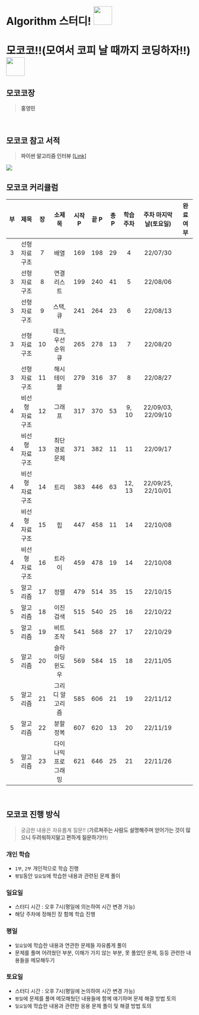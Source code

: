 # Algorithm 스터디! <img src="https://user-images.githubusercontent.com/83000975/180596945-c0c38d28-f87e-4128-bec0-f7f1631e9c01.png" height=50 width=50>
# 모코코!!(모여서 코피 날 때까지 코딩하자!!) <img src="https://user-images.githubusercontent.com/83000975/180596579-3c5ed2c4-a889-4b0c-802b-326478c01f30.gif" height=50 width=50>
## 모코코장
> **홍영민**
<br>

## 모코코 참고 서적
> **파이썬 알고리즘 인터뷰** [[Link]](https://book.interpark.com/product/BookDisplay.do?_method=detail&sc.prdNo=334277531&gclid=Cj0KCQjwm9yJBhDTARIsABKIcGYFUTpriF8AyZ7Ouek0V-6HxorSOiwYsBWYVIG3ylEQUkS1-3WGTF8aAt2HEALw_wcB)
  
![](https://user-images.githubusercontent.com/83000975/180597267-bcb9d021-71c1-4469-a770-c42245d160c3.jpg)
<br>

## 모코코 커리큘럼
| 부 | 제목 | 장 | 소제목 | 시작 P | 끝 P | 총 P | 학습 주차 | 주차 마지막 날(토요일) | 완료 여부 |
| :---: | :---: | :---: | :---: | :---: | :---: | :---: | :---: | :---: | :---: |
| 3 | 선형 자료구조 | 7 | 배열 | 169 | 198 | 29 | 4 | 22/07/30 |  |
| 3 | 선형 자료구조 | 8 | 연결 리스트 | 199 | 240 | 41 | 5 | 22/08/06 |  |
| 3 | 선형 자료구조 | 9 | 스택, 큐 | 241 | 264 | 23 | 6 | 22/08/13 |  |
| 3 | 선형 자료구조 | 10 | 데크, 우선순위 큐 | 265 | 278 | 13 | 7 | 22/08/20 |  |
| 3 | 선형 자료구조 | 11 | 해시 테이블 | 279 | 316 | 37 | 8 | 22/08/27 |  |
| 4 | 비선형 자료구조 | 12 | 그래프 | 317 | 370 | 53 | 9, 10 | 22/09/03, 22/09/10 |  |
| 4 | 비선형 자료구조 | 13 | 최단 경로 문제 | 371 | 382 | 11 | 11 | 22/09/17 |  |
| 4 | 비선형 자료구조 | 14 | 트리 | 383 | 446 | 63 | 12, 13 | 22/09/25, 22/10/01 |  |
| 4 | 비선형 자료구조 | 15 | 힙 | 447 | 458 | 11 | 14 | 22/10/08 |  |
| 4 | 비선형 자료구조 | 16 | 트라이 | 459 | 478 | 19 | 14 | 22/10/08 |  |
| 5 | 알고리즘 | 17 | 정렬 | 479 | 514 | 35 | 15 | 22/10/15 |  |
| 5 | 알고리즘 | 18 | 이진 검색 | 515 | 540 | 25 | 16 | 22/10/22 |  |
| 5 | 알고리즘 | 19 | 비트 조작 | 541 | 568 | 27 | 17 | 22/10/29 |  |
| 5 | 알고리즘 | 20 | 슬라이딩 윈도우 | 569 | 584 | 15 | 18 | 22/11/05 |  |
| 5 | 알고리즘 | 21 | 그리디 알고리즘 | 585 | 606 | 21 | 19 | 22/11/12 |  |
| 5 | 알고리즘 | 22 | 분할 정복 | 607 | 620 | 13 | 20 | 22/11/19 |  |
| 5 | 알고리즘 | 23 | 다이나믹 프로그래밍 | 621 | 646 | 25 | 21 | 22/11/26 |  |
<br>

## 모코코 진행 방식
> 궁금한 내용은 자유롭게 질문!! (**가르쳐주는 사람도 설명해주며 얻어가는 것이 많으니 두려워하지말고 편하게 질문하기!!!**)

### 개인 학습
- `1부`, `2부` 개인적으로 학습 진행
- `평일`동안 `일요일`에 학습한 내용과 관련된 문제 풀이

### 일요일 
- 스터디 시간 : 오후 7시(평일에 의논하여 시간 변경 가능)
- 해당 주차에 정해진 장 함께 학습 진행

### 평일
- `일요일`에 학습한 내용과 연관한 문제들 자유롭게 풀이
- 문제를 풀며 어려웠던 부분, 이해가 가지 않는 부분, 못 풀었던 문제, 등등 관련한 내용들을 메모해두기

### 토요일
- 스터디 시간 : 오후 7시(평일에 논의하여 시간 변경 가능)
- `평일`에 문제를 풀며 메모해뒀던 내용들에 함께 얘기하며 문제 해결 방법 토의
- `일요일`에 학습한 내용과 관련한 응용 문제 풀이 및 해결 방법 토의

